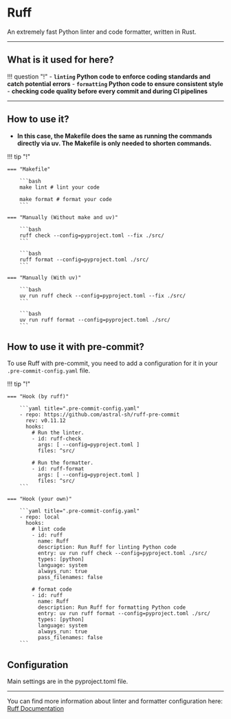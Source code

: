 # Ruff

An extremely fast Python linter and code formatter, written in Rust.

---

## What is it used for here?
!!! question "!"
    - **`linting` Python code to enforce coding standards and catch potential errors**
    - **`formatting` Python code to ensure consistent style**
    - **сhecking code quality before every commit and during CI pipelines**

---

## How to use it?

- **In this case, the Makefile does the same as running the commands directly via uv. The Makefile is only needed to shorten commands.**

!!! tip "!"

    === "Makefile"

        ```bash
        make lint # lint your code

        make format # format your code
        ```

    === "Manually (Without make and uv)"

        ```bash
        ruff check --config=pyproject.toml --fix ./src/
        ```

        ```bash
        ruff format --config=pyproject.toml ./src/
        ```

    === "Manually (With uv)"

        ```bash
        uv run ruff check --config=pyproject.toml --fix ./src/
        ```

        ```bash
        uv run ruff format --config=pyproject.toml ./src/
        ```

## How to use it with pre-commit?

To use Ruff with pre-commit, you need to add a configuration for it in your `.pre-commit-config.yaml` file.

!!! tip "!"

    === "Hook (by ruff)"

        ```yaml title=".pre-commit-config.yaml"
        - repo: https://github.com/astral-sh/ruff-pre-commit
          rev: v0.11.12
          hooks:
            # Run the linter.
            - id: ruff-check
              args: [ --config=pyproject.toml ]
              files: ^src/

            # Run the formatter.
            - id: ruff-format
              args: [ --config=pyproject.toml ]
              files: ^src/
        ```

    === "Hook (your own)"

        ```yaml title=".pre-commit-config.yaml"
        - repo: local
          hooks:
            # lint code
            - id: ruff
              name: Ruff
              description: Run Ruff for linting Python code
              entry: uv run ruff check --config=pyproject.toml ./src/
              types: [python]
              language: system
              always_run: true
              pass_filenames: false

            # format code
            - id: ruff
              name: Ruff
              description: Run Ruff for formatting Python code
              entry: uv run ruff format --config=pyproject.toml ./src/
              types: [python]
              language: system
              always_run: true
              pass_filenames: false
        ```

## Configuration
Main settings are in the pyproject.toml file.

---

You can find more information about linter and formatter configuration here: [Ruff Documentation](https://docs.astral.sh/ruff/)